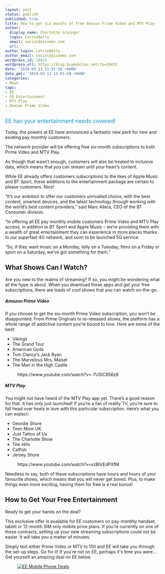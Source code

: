 ```yaml
---
layout: post
status: publish
published: true
title: How to get six months of free Amazon Prime Video and MTV Play
author:
  display_name: Charlotte Grainger
  login: LottieBetty
  email: social@a1comms.com
  url: ''
author_login: LottieBetty
author_email: social@a1comms.com
wordpress_id: 20415
wordpress_url: https://blog.buymobiles.net/?p=20415
date: '2019-03-13 11:01:50 +0000'
date_gmt: '2019-03-13 11:01:50 +0000'
categories:
- News
tags:
- EE
- EE Entertainment
- MTV Play
- Amazon Prime Video
---
```

<p><!-- wp:paragraph --></p>
<p><span class="postStandFirst" style="color: #0896d5; line-height: 26px; font-size: 18px;">EE has your entertainment needs covered!</span></p>
<p><!-- /wp:paragraph --></p>
<p><!-- wp:paragraph --></p>
<p>Today, the powers at EE have announced a fantastic new perk for new and existing pay monthly customers.</p>
<p><!-- /wp:paragraph --></p>
<p><!-- wp:paragraph --></p>
<p>The network provider will be offering free six-month subscriptions to both Prime Video and MTV Play.</p>
<p><!-- /wp:paragraph --></p>
<p><!-- wp:paragraph --></p>
<p>As though that wasn&rsquo;t enough, customers will also be treated to inclusive data, which means that you can stream until your heart&rsquo;s content.</p>
<p><!-- /wp:paragraph --></p>
<p><!-- wp:paragraph --></p>
<p>While EE already offers customers subscriptions to the likes of Apple Music and BT Sport, these additions to the entertainment package are certain to please customers. Nice!</p>
<p><!-- /wp:paragraph --></p>
<p><!-- wp:paragraph --></p>
<p>&ldquo;It&rsquo;s our ambition to offer our customers unrivalled choice, with the best content, smartest devices, and the latest technology through working with the world&rsquo;s best content providers,&rdquo; said Marc Allera, CEO of the BT Consumer division.</p>
<p><!-- /wp:paragraph --></p>
<p><!-- wp:paragraph --></p>
<p>&ldquo;In offering all EE pay monthly mobile customers Prime Video and MTV Play access, in addition to BT Sport and Apple Music &ndash; we&rsquo;re providing them with a wealth of great entertainment they can experience in more places thanks to our superfast 4G network, and soon to be launched 5G service.</p>
<p><!-- /wp:paragraph --></p>
<p><!-- wp:paragraph --></p>
<p>&ldquo;So, if they want music on a Monday, telly on a Tuesday, films on a Friday or sport on a Saturday, we&rsquo;ve got something for them.&rdquo;</p>
<p><!-- /wp:paragraph --></p>
<p><!-- wp:heading --></p>
<h2>What Shows Can I Watch?</h2>
<p><!-- /wp:heading --></p>
<p><!-- wp:paragraph --></p>
<p>Are you new to the realms of streaming? If so, you might be wondering what all the hype is about. When you download these apps and get your free subscriptions, there are loads of cool shows that you can watch on-the-go.</p>
<p><!-- /wp:paragraph --></p>
<p><!-- wp:heading {"level":5} --></p>
<h5>Amazon Prime Video</h5>
<p><!-- /wp:heading --></p>
<p><!-- wp:paragraph --></p>
<p>If you choose to get the six-month Prime Video subscription, you won&rsquo;t be disappointed. From Prime Originals to re-released shows, the platform has a whole range of addictive content you&rsquo;re bound to love. Here are some of the best:</p>
<p><!-- /wp:paragraph --></p>
<p><!-- wp:list --></p>
<ul>
<li>Vikings</li>
<li>The Grand Tour</li>
<li>American Gods</li>
<li>Tom Clancy&rsquo;s Jack Ryan</li>
<li>The Marvelous Mrs. Maisel</li>
<li>The Man in the High Castle</li>
</ul>
<p><!-- /wp:list --></p>
<p><!-- wp:core-embed/youtube {"url":"https://www.youtube.com/watch?v=-7USlC956z8","type":"video","providerNameSlug":"youtube","className":"wp-embed-aspect-16-9 wp-has-aspect-ratio"} --></p>
<figure class="wp-block-embed-youtube wp-block-embed is-type-video is-provider-youtube wp-embed-aspect-16-9 wp-has-aspect-ratio">
<div class="wp-block-embed__wrapper">
https://www.youtube.com/watch?v=-7USlC956z8
</div>
</figure>
<p><!-- /wp:core-embed/youtube --></p>
<p><!-- wp:heading {"level":5} --></p>
<h5>MTV Play</h5>
<p><!-- /wp:heading --></p>
<p><!-- wp:paragraph --></p>
<p>You might not have heard of the MTV Play app yet. There&rsquo;s a good reason for that. It has only just launched! If you&rsquo;re a fan of reality TV, you&rsquo;re sure to fall head over heels in love with this particular subscription. Here&rsquo;s what you can expect:</p>
<p><!-- /wp:paragraph --></p>
<p><!-- wp:list --></p>
<ul>
<li>Geordie Shore</li>
<li>Teen Mom UK</li>
<li>Just Tattoo of Us</li>
<li>The Charlotte Show</li>
<li>The Hills</li>
<li>Catfish</li>
<li>Jersey Shore</li>
</ul>
<p><!-- /wp:list --></p>
<p><!-- wp:core-embed/youtube {"url":"https://www.youtube.com/watch?v=xzBIVEdPXfM","type":"video","providerNameSlug":"youtube","className":"wp-embed-aspect-16-9 wp-has-aspect-ratio"} --></p>
<figure class="wp-block-embed-youtube wp-block-embed is-type-video is-provider-youtube wp-embed-aspect-16-9 wp-has-aspect-ratio">
<div class="wp-block-embed__wrapper">
https://www.youtube.com/watch?v=xzBIVEdPXfM
</div>
</figure>
<p><!-- /wp:core-embed/youtube --></p>
<p><!-- wp:paragraph --></p>
<p>Needless to say, both of these subscriptions have hours and hours of your favourite shows, which means that you will never get bored. Plus, to make things even more exciting, having them for free is a real bonus!</p>
<p><!-- /wp:paragraph --></p>
<p><!-- wp:heading --></p>
<h2>How to Get Your Free Entertainment</h2>
<p><!-- /wp:heading --></p>
<p><!-- wp:paragraph --></p>
<p>Ready to get your hands on the deal?</p>
<p><!-- /wp:paragraph --></p>
<p><!-- wp:paragraph --></p>
<p>This exclusive offer is available for EE customers on pay-monthly handset, tablet or 12-month SIM only mobile price plans. If you&rsquo;re currently on one of these contracts, setting up your new streaming subscriptions could not be easier. It will take you a matter of minutes.</p>
<p><!-- /wp:paragraph --></p>
<p><!-- wp:paragraph --></p>
<p>Simply text either Prime Video or MTV to 150 and EE will take you through the set-up steps. Go for it! If you're not on EE, perhaps it's time you were... Get yourself an amazing deal on EE below.</p>
<p><!-- /wp:paragraph --></p>
<p><!-- wp:image {"id":20421,"linkDestination":"custom"} --></p>
<figure class="wp-block-image"><a href="https://www.buymobiles.net/ee" target="_blank" rel="noreferrer noopener"><img src="https://storage.googleapis.com/a1comms-blog-buymobiles/1/2019/03/ee-deals.jpg" alt="EE Mobile Phone Deals" class="wp-image-20421"/></a></figure>
<p><!-- /wp:image --></p>
